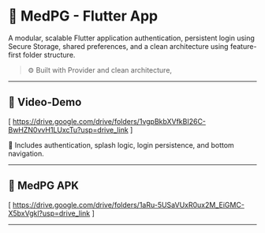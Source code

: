 
# 🚀 MedPG - Flutter App

A modular, scalable Flutter application authentication, persistent login using Secure Storage, shared preferences, and a clean architecture using feature-first folder structure.

> ⚙️ Built with Provider and clean architecture,

---

## 📸 Video-Demo

[ https://drive.google.com/drive/folders/1vgpBkbXVfkBI26C-BwHZN0vvH1LUxcTu?usp=drive_link ]

🧪 Includes authentication, splash logic, login persistence, and bottom navigation.

---

## 📸 MedPG APK

[ https://drive.google.com/drive/folders/1aRu-5USaVUxR0ux2M_EiGMC-X5bxVgkl?usp=drive_link ]

---
